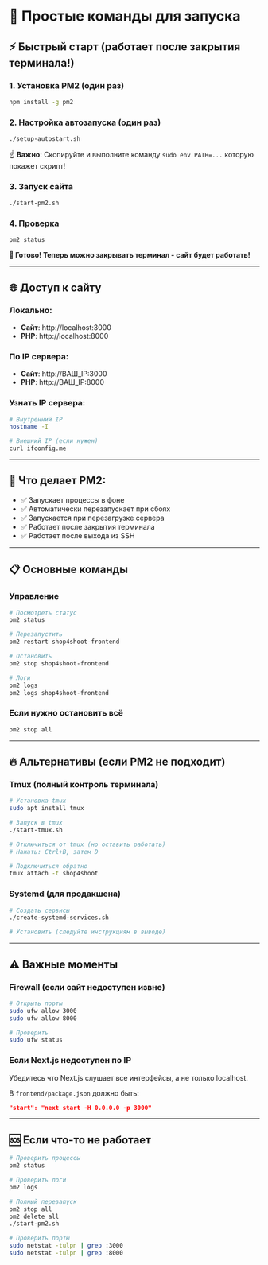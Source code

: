 # 🚀 Простые команды для запуска

## ⚡ Быстрый старт (работает после закрытия терминала!)

### 1. Установка PM2 (один раз)
```bash
npm install -g pm2
```

### 2. Настройка автозапуска (один раз)
```bash
./setup-autostart.sh
```
☝️ **Важно**: Скопируйте и выполните команду `sudo env PATH=...` которую покажет скрипт!

### 3. Запуск сайта
```bash
./start-pm2.sh
```

### 4. Проверка
```bash
pm2 status
```

**🎉 Готово! Теперь можно закрывать терминал - сайт будет работать!**

---

## 🌐 Доступ к сайту

### Локально:
- **Сайт**: http://localhost:3000
- **PHP**: http://localhost:8000

### По IP сервера:
- **Сайт**: http://ВАШ_IP:3000
- **PHP**: http://ВАШ_IP:8000

### Узнать IP сервера:
```bash
# Внутренний IP
hostname -I

# Внешний IP (если нужен)
curl ifconfig.me
```

---

## 🔧 Что делает PM2:
- ✅ Запускает процессы в фоне
- ✅ Автоматически перезапускает при сбоях  
- ✅ Запускается при перезагрузке сервера
- ✅ Работает после закрытия терминала
- ✅ Работает после выхода из SSH

---

## 📋 Основные команды

### Управление
```bash
# Посмотреть статус
pm2 status

# Перезапустить
pm2 restart shop4shoot-frontend

# Остановить
pm2 stop shop4shoot-frontend

# Логи
pm2 logs
pm2 logs shop4shoot-frontend
```

### Если нужно остановить всё
```bash
pm2 stop all
```

---

## 🔥 Альтернативы (если PM2 не подходит)

### Tmux (полный контроль терминала)
```bash
# Установка tmux
sudo apt install tmux

# Запуск в tmux
./start-tmux.sh

# Отключиться от tmux (но оставить работать)
# Нажать: Ctrl+B, затем D

# Подключиться обратно
tmux attach -t shop4shoot
```

### Systemd (для продакшена)
```bash
# Создать сервисы
./create-systemd-services.sh

# Установить (следуйте инструкциям в выводе)
```

---

## ⚠️ Важные моменты

### Firewall (если сайт недоступен извне)
```bash
# Открыть порты
sudo ufw allow 3000
sudo ufw allow 8000

# Проверить
sudo ufw status
```

### Если Next.js недоступен по IP
Убедитесь что Next.js слушает все интерфейсы, а не только localhost.

В `frontend/package.json` должно быть:
```json
"start": "next start -H 0.0.0.0 -p 3000"
```

---

## 🆘 Если что-то не работает

```bash
# Проверить процессы
pm2 status

# Проверить логи
pm2 logs

# Полный перезапуск
pm2 stop all
pm2 delete all
./start-pm2.sh

# Проверить порты
sudo netstat -tulpn | grep :3000
sudo netstat -tulpn | grep :8000
``` 